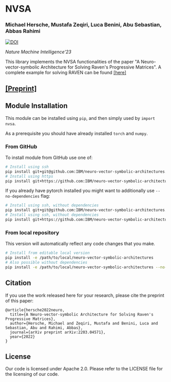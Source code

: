 # NVSA 

### Michael Hersche, Mustafa Zeqiri, Luca Benini, Abu Sebastian, Abbas Rahimi

[![DOI](https://zenodo.org/badge/587315616.svg)](https://zenodo.org/badge/latestdoi/587315616)

_Nature Machine Intelligence'23_

This library implements the NVSA functionalities of the paper "A Neuro-vector-symbolic Architecture for Solving Raven's Progressive Matrices". A complete example for solving RAVEN can be found [[here]](https://github.com/IBM/neuro-vector-symbolic-architectures-raven) 



## [[Preprint]](https://arxiv.org/pdf/2203.04571.pdf)

## Module Installation

This module can be installed using `pip`, and then simply used by
`import nvsa`.

As a prerequisite you should have already installed `torch` and `numpy`. 

### From GitHub

To install module from GitHub use one of:
```bash
# Install using ssh
pip install git+git@github.com:IBM/neuro-vector-symbolic-architectures.git
# Install using https
pip install git+https://github.com:IBM/neuro-vector-symbolic-architectures.git
```

If you already have pytorch installed you might want to additionally use `--no-dependencies` flag:
```bash
# Install using ssh, without dependencies
pip install git+git@github.com:IBM/neuro-vector-symbolic-architectures.git --no-dependencies
# Install using ssh, without dependencies
pip install git+https://github.com:IBM/neuro-vector-symbolic-architectures.git --no-dependencies
```

### From local repository

This version will automatically reflect any code changes that you make.

```bash
# Install from editable local version
pip install -e /path/to/local/neuro-vector-symbolic-architectures
# Also possible without dependencies
pip install -e /path/to/local/neuro-vector-symbolic-architectures --no-dependencies
```

## Citation

If you use the work released here for your research, please cite the preprint of this paper:
```
@article{hersche2022neuro,
  title={A Neuro-vector-symbolic Architecture for Solving Raven's Progressive Matrices},
  author={Hersche, Michael and Zeqiri, Mustafa and Benini, Luca and Sebastian, Abu and Rahimi, Abbas},
  journal={arXiv preprint arXiv:2203.04571},
  year={2022}
}
```

## License
Our code is licensed under Apache 2.0. Please refer to the LICENSE file for the licensing of our code. 
